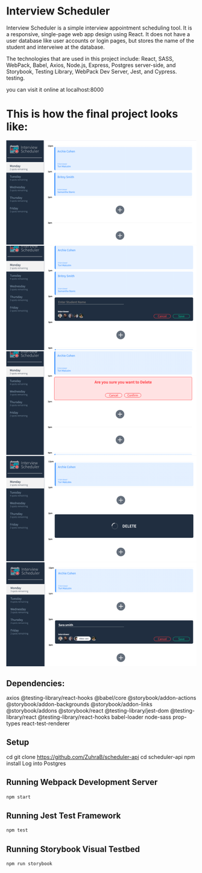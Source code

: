 # Interview Scheduler

Interview Scheduler is a simple interview appointment scheduling tool. It is a responsive, single-page web app design using React. It does not have a user database like user accounts or login pages, but stores the name of the student and interveiwe at the database.

The technologies that are used in this project include: React, SASS, WebPack, Babel, Axios, Node.js, Express, Postgres server-side, and Storybook, Testing Library, WebPack Dev Server, Jest, and Cypress. testing.

you can visit it online at localhost:8000

# This is how the final project looks like: 
!["Screenshot initial page of scheduler app"](https://github.com/ZuhraB/scheduler/blob/master/docs/Initial%20Page.png?raw=true)
!["Screenshot booking a new appointment scheduler app"](https://github.com/ZuhraB/scheduler/blob/master/docs/Book-A-New-Appointement.png?raw=true)
!["Screenshot confirming before deleteing an appointment scheduler app"](https://github.com/ZuhraB/scheduler/blob/master/docs/Confirmation-Before-Delete.png?raw=true)
!["Screenshot deleting status scheduler app"](https://github.com/ZuhraB/scheduler/blob/master/docs/Deleting-Status.png?raw=true)
!["Screenshot editing an appoitnment scheduler app"](https://github.com/ZuhraB/scheduler/blob/master/docs/Edit-Appointment.png?raw=true)
## Dependencies:
axios
@testing-library/react-hooks
@babel/core
@storybook/addon-actions
@storybook/addon-backgrounds
@storybook/addon-links
@storybook/addons
@storybook/react
@testing-library/jest-dom
@testing-library/react
@testing-library/react-hooks
babel-loader
node-sass
prop-types
react-test-renderer

## Setup
cd <project-directory>
git clone https://github.com/ZuhraB/scheduler-api
cd scheduler-api
npm install
Log into Postgres 


## Running Webpack Development Server

```sh
npm start
```

## Running Jest Test Framework

```sh
npm test
```

## Running Storybook Visual Testbed

```sh
npm run storybook
```
